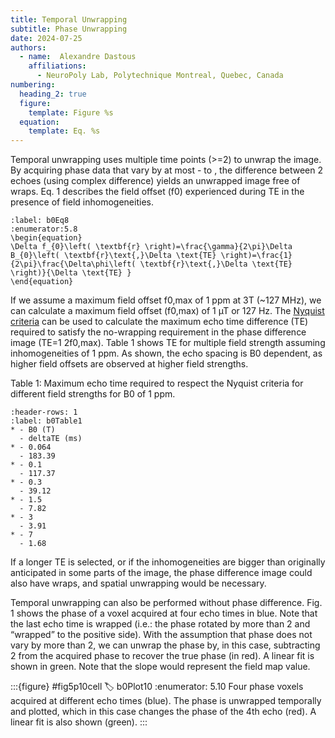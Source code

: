 ```yaml
---
title: Temporal Unwrapping
subtitle: Phase Unwrapping
date: 2024-07-25
authors:
  - name:  Alexandre Dastous
    affiliations:
      - NeuroPoly Lab, Polytechnique Montreal, Quebec, Canada
numbering:
  heading_2: true
  figure:
    template: Figure %s
  equation:
    template: Eq. %s
---
```



Temporal unwrapping uses multiple time points (>=2) to unwrap the image. By acquiring phase data that vary by at most - to , the difference between 2 echoes (using complex difference) yields an unwrapped image free of wraps. Eq. 1 describes the field offset (f0) experienced during TE in the presence of field inhomogeneities.


```{math}
:label: b0Eq8
:enumerator:5.8
\begin{equation}
\Delta f_{0}\left( \textbf{r} \right)=\frac{\gamma}{2\pi}\Delta B_{0}\left( \textbf{r}\text{,}\Delta \text{TE} \right)=\frac{1}{2\pi}\frac{\Delta\phi\left( \textbf{r}\text{,}\Delta \text{TE} \right)}{\Delta \text{TE} }
\end{equation}
```


If we assume a maximum field offset f0,max of 1 ppm at 3T (~127 MHz), we can calculate a maximum field offset (f0,max) of 1 µT or 127 Hz. The [Nyquist criteria](https://en.wikipedia.org/wiki/Nyquist_frequency) can be used to calculate the maximum echo time difference (TE) required to satisfy the no-wrapping requirement in the phase difference image (TE=1 2f0,max). Table 1 shows TE for multiple field strength assuming inhomogeneities of 1 ppm. As shown, the echo spacing is B0 dependent, as higher field offsets are observed at higher field strengths.

Table 1: Maximum echo time required to respect the Nyquist criteria for different field strengths for B0 of 1 ppm.

```{list-table} This table title
:header-rows: 1
:label: b0Table1
* - B0 (T)
  - deltaTE (ms)
* - 0.064
  - 183.39
* - 0.1
  - 117.37
* - 0.3
  - 39.12
* - 1.5
  - 7.82
* - 3
  - 3.91
* - 7
  - 1.68
```

If a longer TE is selected, or if the inhomogeneities are bigger than originally anticipated in some parts of the image, the phase difference image could also have wraps, and spatial unwrapping would be necessary.

Temporal unwrapping can also be performed without phase difference. Fig. 1 shows the phase of a voxel acquired at four echo times in blue. Note that the last echo time is wrapped (i.e.: the phase rotated by more than 2 and “wrapped” to the positive side). With the assumption that phase does not vary by more than 2, we can unwrap the phase by, in this case, subtracting 2 from the acquired phase to recover the true phase (in red). A linear fit is shown in green. Note that the slope would represent the field map value.

:::{figure} #fig5p10cell
:label: b0Plot10
:enumerator: 5.10
Four phase voxels acquired at different echo times (blue). The phase is unwrapped temporally and plotted, which in this case changes the phase of the 4th echo (red). A linear fit is also shown (green).
:::

